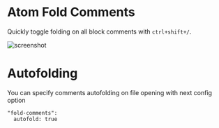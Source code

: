 # Atom Fold Comments

Quickly toggle folding on all block comments with `ctrl+shift+/`.

![screenshot](https://i.cloudup.com/rrXaFlda9t.gif)

# Autofolding

You can specify comments autofolding on file opening with next config option

```
"fold-comments":
  autofold: true
```
